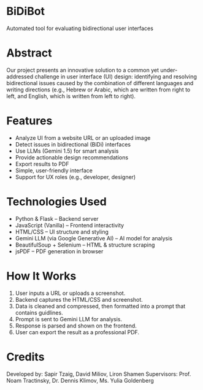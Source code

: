 # BiDiBot
 Automated tool for evaluating bidirectional user interfaces

# Abstract
Our project presents an innovative solution to a common yet under-addressed challenge in user interface (UI) design: identifying and resolving bidirectional issues caused by the combination of different languages and writing directions (e.g., Hebrew or Arabic, which are written from right to left, and English, which is written from left to right). 

# Features
- Analyze UI from a website URL or an uploaded image
- Detect issues in bidirectional (BiDi) interfaces
- Use LLMs (Gemini 1.5) for smart analysis
- Provide actionable design recommendations
- Export results to PDF
- Simple, user-friendly interface
- Support for UX roles (e.g., developer, designer)

# Technologies Used
- Python & Flask – Backend server
- JavaScript (Vanilla) – Frontend interactivity
- HTML/CSS – UI structure and styling
- Gemini LLM (via Google Generative AI) – AI model for analysis
- BeautifulSoup + Selenium – HTML & structure scraping
- jsPDF – PDF generation in browser

# How It Works
1. User inputs a URL or uploads a screenshot.
2. Backend captures the HTML/CSS and screenshot.
3. Data is cleaned and compressed, then formatted into a prompt that contains guidlines.
4. Prompt is sent to Gemini LLM for analysis.
5. Response is parsed and shown on the frontend.
6. User can export the result as a professional PDF.

# Credits
Developed by: Sapir Tzaig, David Miliov, Liron Shamen
Supervisors: Prof. Noam Tractinsky, Dr. Dennis Klimov, Ms. Yulia Goldenberg
